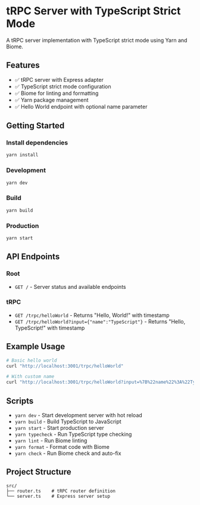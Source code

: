 # tRPC Server with TypeScript Strict Mode

A tRPC server implementation with TypeScript strict mode using Yarn and Biome.

## Features

- ✅ tRPC server with Express adapter
- ✅ TypeScript strict mode configuration
- ✅ Biome for linting and formatting
- ✅ Yarn package management
- ✅ Hello World endpoint with optional name parameter

## Getting Started

### Install dependencies
```bash
yarn install
```

### Development
```bash
yarn dev
```

### Build
```bash
yarn build
```

### Production
```bash
yarn start
```

## API Endpoints

### Root
- `GET /` - Server status and available endpoints

### tRPC
- `GET /trpc/helloWorld` - Returns "Hello, World!" with timestamp
- `GET /trpc/helloWorld?input={"name":"TypeScript"}` - Returns "Hello, TypeScript!" with timestamp

## Example Usage

```bash
# Basic hello world
curl "http://localhost:3001/trpc/helloWorld"

# With custom name
curl "http://localhost:3001/trpc/helloWorld?input=%7B%22name%22%3A%22TypeScript%22%7D"
```

## Scripts

- `yarn dev` - Start development server with hot reload
- `yarn build` - Build TypeScript to JavaScript
- `yarn start` - Start production server
- `yarn typecheck` - Run TypeScript type checking
- `yarn lint` - Run Biome linting
- `yarn format` - Format code with Biome
- `yarn check` - Run Biome check and auto-fix

## Project Structure

```
src/
├── router.ts    # tRPC router definition
└── server.ts    # Express server setup
```

